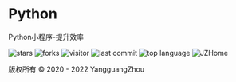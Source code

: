 # Python

Python小程序-提升效率

![stars](https://badgen.net/github/stars/YangguangZhou/JZHome)
![forks](https://badgen.net/github/forks/YangguangZhou/JZHome)
![visitor](https://visitor-badge.laobi.icu/badge?page_id=JZHome)
![last commit](https://shields.io/github/last-commit/YangguangZhou/JZHome?style=flat)
![top language](https://img.shields.io/github/languages/top/YangguangZhou/JZHome?style=flat)
![JZHome](https://github-readme-stats.vercel.app/api/pin/?username=YangguangZhou&repo=JZHome)

版权所有 © 2020 - 2022 YangguangZhou